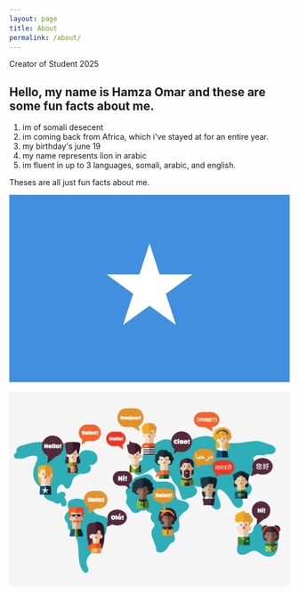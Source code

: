 ```yaml
---
layout: page
title: About
permalink: /about/
---
```


Creator of Student 2025

## Hello, my name is Hamza Omar and these are some fun facts about me.
1. im of somali desecent
2. im coming back from Africa, which i've stayed at for an entire year.
3. my birthday's june 19
4. my name represents lion in arabic
5. im fluent in up to 3 languages, somali, arabic, and english.

Theses are all just fun facts about me.


![flag of somalia](/images/Flag_of_Somalia.svg.png)

![languages around the world](/images/languages-around-the-world%20(1).png)
